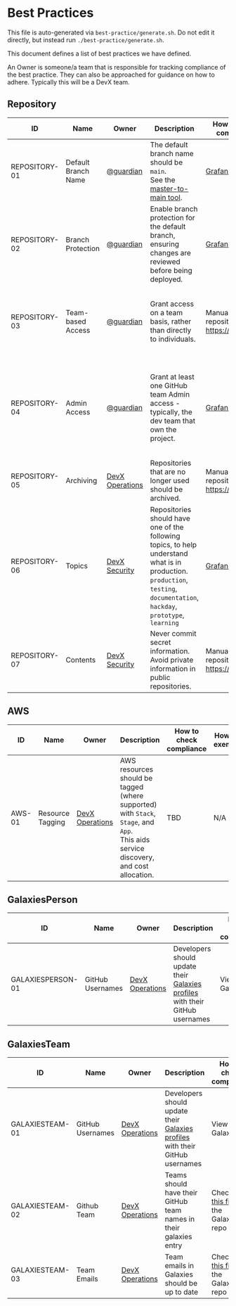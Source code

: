 

# Best Practices


This file is auto-generated via `best-practice/generate.sh`. Do not edit it directly, but instead run `./best-practice/generate.sh`.

This document defines a list of best practices we have defined.

An Owner is someone/a team that is responsible for tracking compliance of the best practice. They can also be approached for guidance on how to adhere. Typically this will be a DevX team.

<!-- contentstart -->
## Repository
| ID            | Name                | Owner                                                                     | Description                                                                                                                                                                  | How to check compliance                                              | How to exempt                                                                                                               |
| ------------- | ------------------- | ------------------------------------------------------------------------- | ---------------------------------------------------------------------------------------------------------------------------------------------------------------------------- | -------------------------------------------------------------------- | --------------------------------------------------------------------------------------------------------------------------- |
| REPOSITORY-01 | Default Branch Name | [@guardian](https://github.com/orgs/guardian/teams/all)                   | The default branch name should be `main`.<br>See the [master-to-main tool](https://github.com/guardian/master-to-main/blob/main/migrating.md).                               | [Grafana](https://metrics.gutools.co.uk/d/2uaV8PiIz/repocop?orgId=1) | Archived repositories are exempt.                                                                                           |
| REPOSITORY-02 | Branch Protection   | [@guardian](https://github.com/orgs/guardian/teams/all)                   | Enable branch protection for the default branch, ensuring changes are reviewed before being deployed.                                                                        | [Grafana](https://metrics.gutools.co.uk/d/2uaV8PiIz/repocop?orgId=1) | Archived repositories are exempt.                                                                                           |
| REPOSITORY-03 | Team-based Access   | [@guardian](https://github.com/orgs/guardian/teams/all)                   | Grant access on a team basis, rather than directly to individuals.                                                                                                           | Manual. View the repository on https://github.com                    | Repositories with one of following topics are exempt: `hackday`, `learning`, `prototype`.                                   |
| REPOSITORY-04 | Admin Access        | [@guardian](https://github.com/orgs/guardian/teams/all)                   | Grant at least one GitHub team Admin access - typically, the dev team that own the project.                                                                                  | [Grafana](https://metrics.gutools.co.uk/d/2uaV8PiIz/repocop?orgId=1) | Repositories with one of following topics are exempt: `hackday`, `learning`, `prototype`. Archived repositories are exempt. |
| REPOSITORY-05 | Archiving           | [DevX Operations](https://github.com/orgs/guardian/teams/devx-operations) | Repositories that are no longer used should be archived.                                                                                                                     | Manual. View the repository on https://github.com                    | N/A                                                                                                                         |
| REPOSITORY-06 | Topics              | [DevX Security](https://github.com/orgs/guardian/teams/devx-security)     | Repositories should have one of the following topics, to help understand what is in production. `production`, `testing`, `documentation`, `hackday`, `prototype`, `learning` | [Grafana](https://metrics.gutools.co.uk/d/2uaV8PiIz/repocop?orgId=1) | Repositories owned *only* by non-P&E teams are exempt. Archived repositories are exempt.                                    |
| REPOSITORY-07 | Contents            | [DevX Security](https://github.com/orgs/guardian/teams/devx-security)     | Never commit secret information. Avoid private information in public repositories.                                                                                           | Manual. View the repository on https://github.com                    | N/A                                                                                                                         |
## AWS
| ID     | Name             | Owner                                                                     | Description                                                                                                                             | How to check compliance | How to exempt |
| ------ | ---------------- | ------------------------------------------------------------------------- | --------------------------------------------------------------------------------------------------------------------------------------- | ----------------------- | ------------- |
| AWS-01 | Resource Tagging | [DevX Operations](https://github.com/orgs/guardian/teams/devx-operations) | AWS resources should be tagged (where supported) with `Stack`, `Stage`, and `App`.<br>This aids service discovery, and cost allocation. | TBD                     | N/A           |
## GalaxiesPerson
| ID                | Name             | Owner                                                                     | Description                                                                                                         | How to check compliance | How to exempt                                                       |
| ----------------- | ---------------- | ------------------------------------------------------------------------- | ------------------------------------------------------------------------------------------------------------------- | ----------------------- | ------------------------------------------------------------------- |
| GALAXIESPERSON-01 | GitHub Usernames | [DevX Operations](https://github.com/orgs/guardian/teams/devx-operations) | Developers should update their [Galaxies profiles](https://forms.gle/7Yye3KfHefgYqg3c7) with their GitHub usernames | View on Galaxies        | Your Galaxies role is something other than an engineer/data analyst |
## GalaxiesTeam
| ID              | Name             | Owner                                                                     | Description                                                                                                         | How to check compliance                                                                                        | How to exempt                                                       |
| --------------- | ---------------- | ------------------------------------------------------------------------- | ------------------------------------------------------------------------------------------------------------------- | -------------------------------------------------------------------------------------------------------------- | ------------------------------------------------------------------- |
| GALAXIESTEAM-01 | GitHub Usernames | [DevX Operations](https://github.com/orgs/guardian/teams/devx-operations) | Developers should update their [Galaxies profiles](https://forms.gle/7Yye3KfHefgYqg3c7) with their GitHub usernames | View on Galaxies                                                                                               | Your Galaxies role is something other than an engineer/data analyst |
| GALAXIESTEAM-02 | Github Team      | [DevX Operations](https://github.com/orgs/guardian/teams/devx-operations) | Teams should have their GitHub team names in their galaxies entry                                                   | Check in [this file](https://github.com/guardian/galaxies/blob/main/shared/data/teams.ts) in the Galaxies repo | Non-development teams are exempt                                    |
| GALAXIESTEAM-03 | Team Emails      | [DevX Operations](https://github.com/orgs/guardian/teams/devx-operations) | Team emails in Galaxies should be up to date                                                                        | Check in [this file](https://github.com/guardian/galaxies/blob/main/shared/data/teams.ts) in the Galaxies repo | N/A                                                                 |
<!-- contentend -->
